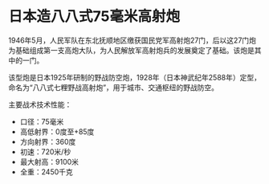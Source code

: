 # 日本造八八式75毫米高射炮
 
1946年5月，人民军队在东北抚顺地区缴获国民党军高射炮27门，后以这27门炮为基础组成第一支高炮大队，为人民解放军高射炮兵的发展奠定了基础。该炮是其中的一门。

该型炮是日本1925年研制的野战防空炮，1928年（日本神武纪年2588年）定型，命名为“八八式七粴野战高射炮”，用于城市、交通枢纽的野战防空。

主要战术技术性能：

- 口径：75毫米
- 高低射界：0度至+85度
- 方向射界：360度
- 初速：720米/秒    
- 最大射高：9100米
- 全重：2450千克
